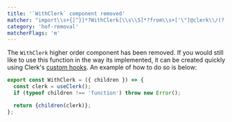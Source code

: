 ```yaml
---
title: '`WithClerk` component removed'
matcher: "import\\s+{[^}]*?WithClerk[\\s\\S]*?from\\s+['\"]@clerk\\/(?:nextjs|clerk-react)[\\s\\S]*?['\"]"
category: 'hof-removal'
matcherFlags: 'm'
---
```


The `WithClerk` higher order component has been removed. If you would still like to use this function in the way its implemented, it can be created quickly using Clerk's [custom hooks](https://clerk.com/docs/references/react/overview). An example of how to do so is below:

```js
export const WithClerk = ({ children }) => {
  const clerk = useClerk();
  if (typeof children !== 'function') throw new Error();

  return {children(clerk)};
};
```
